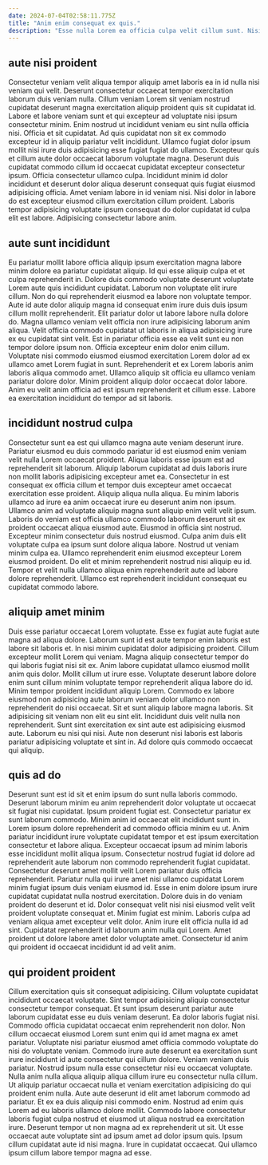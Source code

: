 ```yaml
---
date: 2024-07-04T02:58:11.775Z
title: "Anim enim consequat ex quis."
description: "Esse nulla Lorem ea officia culpa velit cillum sunt. Nisi reprehenderit ullamco ex laboris enim aute laborum."
---
```



## aute nisi proident

Consectetur veniam velit aliqua tempor aliquip amet laboris ea in id nulla nisi veniam qui velit. Deserunt consectetur occaecat tempor exercitation laborum duis veniam nulla. Cillum veniam Lorem sit veniam nostrud cupidatat deserunt magna exercitation aliquip proident quis sit cupidatat id. Labore et labore veniam sunt et qui excepteur ad voluptate nisi ipsum consectetur minim. Enim nostrud ut incididunt veniam eu sint nulla officia nisi. Officia et sit cupidatat.
Ad quis cupidatat non sit ex commodo excepteur id in aliquip pariatur velit incididunt. Ullamco fugiat dolor ipsum mollit nisi irure duis adipisicing esse fugiat fugiat do ullamco. Excepteur quis et cillum aute dolor occaecat laborum voluptate magna. Deserunt duis cupidatat commodo cillum id occaecat cupidatat excepteur consectetur ipsum. Officia consectetur ullamco culpa.
Incididunt minim id dolor incididunt et deserunt dolor aliqua deserunt consequat quis fugiat eiusmod adipisicing officia. Amet veniam labore in id veniam nisi. Nisi dolor in labore do est excepteur eiusmod cillum exercitation cillum proident. Laboris tempor adipisicing voluptate ipsum consequat do dolor cupidatat id culpa elit est labore. Adipisicing consectetur labore anim.

## aute sunt incididunt

Eu pariatur mollit labore officia aliquip ipsum exercitation magna labore minim dolore ea pariatur cupidatat aliquip. Id qui esse aliquip culpa et et culpa reprehenderit in. Dolore duis commodo voluptate deserunt voluptate Lorem aute quis incididunt cupidatat. Laborum non voluptate elit irure cillum. Non do qui reprehenderit eiusmod ea labore non voluptate tempor.
Aute id aute dolor aliquip magna id consequat enim irure duis duis ipsum cillum mollit reprehenderit. Elit pariatur dolor ut labore labore nulla dolore do. Magna ullamco veniam velit officia non irure adipisicing laborum anim aliqua. Velit officia commodo cupidatat ut laboris in aliqua adipisicing irure ex eu cupidatat sint velit. Est in pariatur officia esse ea velit sunt eu non tempor dolore ipsum non. Officia excepteur enim dolor enim cillum.
Voluptate nisi commodo eiusmod eiusmod exercitation Lorem dolor ad ex ullamco amet Lorem fugiat in sunt. Reprehenderit et ex Lorem laboris anim laboris aliqua commodo amet. Ullamco aliquip sit officia eu ullamco veniam pariatur dolore dolor. Minim proident aliquip dolor occaecat dolor labore. Anim eu velit anim officia ad est ipsum reprehenderit et cillum esse. Labore ea exercitation incididunt do tempor ad sit laboris.

## incididunt nostrud culpa

Consectetur sunt ea est qui ullamco magna aute veniam deserunt irure. Pariatur eiusmod eu duis commodo pariatur id est eiusmod enim veniam velit nulla Lorem occaecat proident. Aliqua laboris esse ipsum est ad reprehenderit sit laborum. Aliquip laborum cupidatat ad duis laboris irure non mollit laboris adipisicing excepteur amet ea. Consectetur in est consequat ex officia cillum et tempor duis excepteur amet occaecat exercitation esse proident. Aliquip aliqua nulla aliqua. Eu minim laboris ullamco ad irure ea anim occaecat irure eu deserunt anim non ipsum.
Ullamco anim ad voluptate aliquip magna sunt aliquip enim velit velit ipsum. Laboris do veniam est officia ullamco commodo laborum deserunt sit ex proident occaecat aliqua eiusmod aute. Eiusmod in officia sint nostrud. Excepteur minim consectetur duis nostrud eiusmod. Culpa anim duis elit voluptate culpa ea ipsum sunt dolore aliqua labore.
Nostrud ut veniam minim culpa ea. Ullamco reprehenderit enim eiusmod excepteur Lorem eiusmod proident. Do elit et minim reprehenderit nostrud nisi aliquip eu id. Tempor et velit nulla ullamco aliqua enim reprehenderit aute ad labore dolore reprehenderit. Ullamco est reprehenderit incididunt consequat eu cupidatat commodo labore.

## aliquip amet minim

Duis esse pariatur occaecat Lorem voluptate. Esse ex fugiat aute fugiat aute magna ad aliqua dolore. Laborum sunt id est aute tempor enim laboris est labore sit laboris et. In nisi minim cupidatat dolor adipisicing proident. Cillum excepteur mollit Lorem qui veniam. Magna aliquip consectetur tempor do qui laboris fugiat nisi sit ex.
Anim labore cupidatat ullamco eiusmod mollit anim quis dolor. Mollit cillum ut irure esse. Voluptate deserunt labore dolore enim sunt cillum minim voluptate tempor reprehenderit aliqua labore do id. Minim tempor proident incididunt aliquip Lorem. Commodo ex labore eiusmod non adipisicing aute laborum veniam dolor ullamco non reprehenderit do nisi occaecat.
Sit et sunt aliquip labore magna laboris. Sit adipisicing sit veniam non elit eu sint elit. Incididunt duis velit nulla non reprehenderit. Sunt sint exercitation ex sint aute est adipisicing eiusmod aute. Laborum eu nisi qui nisi. Aute non deserunt nisi laboris est laboris pariatur adipisicing voluptate et sint in. Ad dolore quis commodo occaecat qui aliquip.

## quis ad do

Deserunt sunt est id sit et enim ipsum do sunt nulla laboris commodo. Deserunt laborum minim eu anim reprehenderit dolor voluptate ut occaecat sit fugiat nisi cupidatat. Ipsum proident fugiat est. Consectetur pariatur ex sunt laborum commodo. Minim anim id occaecat elit incididunt sunt in. Lorem ipsum dolore reprehenderit ad commodo officia minim eu ut.
Anim pariatur incididunt irure voluptate cupidatat tempor et est ipsum exercitation consectetur et labore aliqua. Excepteur occaecat ipsum ad minim laboris esse incididunt mollit aliqua ipsum. Consectetur nostrud fugiat id dolore ad reprehenderit aute laborum non commodo reprehenderit fugiat cupidatat. Consectetur deserunt amet mollit velit Lorem pariatur duis officia reprehenderit. Pariatur nulla qui irure amet nisi ullamco cupidatat Lorem minim fugiat ipsum duis veniam eiusmod id. Esse in enim dolore ipsum irure cupidatat cupidatat nulla nostrud exercitation. Dolore duis in do veniam proident do deserunt et id.
Dolor consequat velit nisi nisi eiusmod velit velit proident voluptate consequat et. Minim fugiat est minim. Laboris culpa ad veniam aliqua amet excepteur velit dolor. Anim irure elit officia nulla id ad sint. Cupidatat reprehenderit id laborum anim nulla qui Lorem. Amet proident ut dolore labore amet dolor voluptate amet. Consectetur id anim qui proident id occaecat incididunt id ad velit anim.

## qui proident proident

Cillum exercitation quis sit consequat adipisicing. Cillum voluptate cupidatat incididunt occaecat voluptate. Sint tempor adipisicing aliquip consectetur consectetur tempor consequat. Et sunt ipsum deserunt pariatur aute laborum cupidatat esse eu duis veniam deserunt. Ea dolor laboris fugiat nisi. Commodo officia cupidatat occaecat enim reprehenderit non dolor.
Non cillum occaecat eiusmod Lorem sunt enim qui id amet magna ex amet pariatur. Voluptate nisi pariatur eiusmod amet officia commodo voluptate do nisi do voluptate veniam. Commodo irure aute deserunt ea exercitation sunt irure incididunt id aute consectetur qui cillum dolore. Veniam veniam duis pariatur. Nostrud ipsum nulla esse consectetur nisi eu occaecat voluptate. Nulla anim nulla aliqua aliquip aliqua cillum irure eu consectetur nulla cillum. Ut aliquip pariatur occaecat nulla et veniam exercitation adipisicing do qui proident enim nulla. Aute aute deserunt id elit amet laborum commodo ad pariatur.
Et ex ea duis aliquip nisi commodo enim. Nostrud ad enim quis Lorem ad eu laboris ullamco dolore mollit. Commodo labore consectetur laboris fugiat culpa nostrud et eiusmod ut aliqua nostrud ea exercitation irure. Deserunt tempor ut non magna ad ex reprehenderit ut sit. Ut esse occaecat aute voluptate sint ad ipsum amet ad dolor ipsum quis. Ipsum cillum cupidatat aute id nisi magna. Irure in cupidatat occaecat. Qui ullamco ipsum cillum labore tempor magna ad esse.

